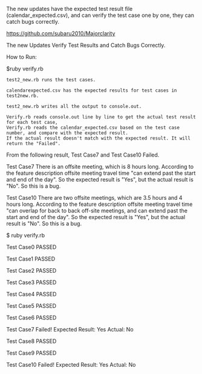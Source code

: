 The new updates have the expected test result file (calendar_expected.csv), and can verify the test case one by one,
they can catch bugs correctly.

https://github.com/subaru2010/Majorclarity

The new Updates Verify Test Results and Catch Bugs Correctly.

How to Run:

$ruby verify.rb

    test2_new.rb runs the test cases.
    
    calendarexpected.csv has the expected results for test cases in test2new.rb.
    
    test2_new.rb writes all the output to console.out.
    
    Verify.rb reads console.out line by line to get the actual test result for each test case,     
    Verify.rb reads the calendar_expected.csv based on the test case number, and compare with the expected result.     
    If the actual result doesn't match with the expected result. It will return the "Failed".

From the following result, Test Case7 and Test Case10 Failed.

Test Case7 There is an offsite meeting, which is 8 hours long. According to the feature description offsite meeting travel time "can extend past the start and end of the day". So the expected result is "Yes", but the actual result is "No". So this is a bug.

Test Case10 There are two offsite meetings, which are 3.5 hours and 4 hours long. According to the feature description offsite meeting travel time "can overlap for back to back off-site meetings, and can extend past the start and end of the day". So the expected result is "Yes", but the actual result is "No". So this is a bug.
 
$ ruby verify.rb

Test Case0 PASSED

Test Case1 PASSED

Test Case2 PASSED

Test Case3 PASSED

Test Case4 PASSED

Test Case5 PASSED

Test Case6 PASSED

Test Case7 Failed! Expected Result: Yes Actual: No

Test Case8 PASSED

Test Case9 PASSED

Test Case10 Failed! Expected Result: Yes Actual: No
